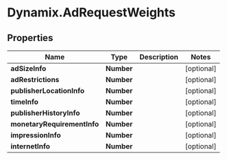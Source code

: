 # Dynamix.AdRequestWeights

## Properties
Name | Type | Description | Notes
------------ | ------------- | ------------- | -------------
**adSizeInfo** | **Number** |  | [optional] 
**adRestrictions** | **Number** |  | [optional] 
**publisherLocationInfo** | **Number** |  | [optional] 
**timeInfo** | **Number** |  | [optional] 
**publisherHistoryInfo** | **Number** |  | [optional] 
**monetaryRequirementInfo** | **Number** |  | [optional] 
**impressionInfo** | **Number** |  | [optional] 
**internetInfo** | **Number** |  | [optional] 


